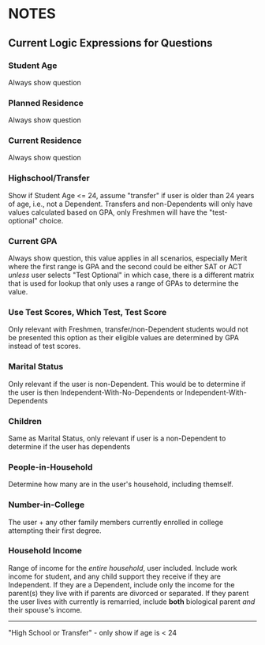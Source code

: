 # NOTES

## Current Logic Expressions for Questions

### Student Age
Always show question

### Planned Residence
Always show question

### Current Residence
Always show question

### Highschool/Transfer
Show if Student Age <= 24, assume "transfer" if user is older than 24 years of age, i.e., not a Dependent. Transfers and non-Dependents will only have values calculated based on GPA, only Freshmen will have the "test-optional" choice.

### Current GPA
Always show question, this value applies in all scenarios, especially Merit where the first range is GPA and the second could be either SAT or ACT *unless* user selects "Test Optional" in which case, there is a different matrix that is used for lookup that only uses a range of GPAs to determine the value.

### Use Test Scores, Which Test, Test Score
Only relevant with Freshmen, transfer/non-Dependent students would not be presented this option as their eligible values are determined by GPA instead of test scores.

### Marital Status
Only relevant if the user is non-Dependent. This would be to determine if the user is then Independent-With-No-Dependents or Independent-With-Dependents  

### Children  
Same as Marital Status, only relevant if user is a non-Dependent to determine if the user has dependents

### People-in-Household  
Determine how many are in the user's household, including themself.   

### Number-in-College  
The user + any other family members currently enrolled in college attempting their first degree.  

### Household Income  
Range of income for the *entire household*, user included. Include work income for student, and any child support they receive if they are Independent. If they are a Dependent, include only the income for the parent(s) they live with if parents are divorced or separated. If they parent the user lives with currently is remarried, include **both** biological parent *and* their spouse's income. 

---

"High School or Transfer" - only show if age is < 24  
